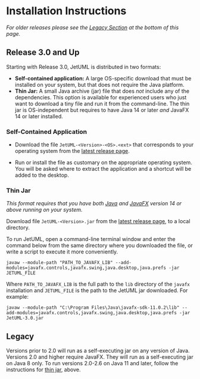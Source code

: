 # Installation Instructions

*For older releases please see the [Legacy Section](#legacy) at the bottom of this page.*

## Release 3.0 and Up

Starting with Release 3.0, JetUML is distributed in two formats:

* **Self-contained application:** A large OS-specific download that must be installed on your system, but that does not require the Java platform.
* **Thin Jar:** A small Java archive (jar) file that does _not_ include any of the dependencies. This option is available for experienced users who just want to download a tiny file and run it from the command-line. The thin jar is OS-independent but requires to have Java 14 or later *and* JavaFX 14 or later installed. 

### Self-Contained Application

* Download the file `JetUML-<Version>-<OS>.<ext>` that corresponds to your operating system from the [latest release page](https://github.com/prmr/JetUML/releases).

* Run or install the file as customary on the appropriate operating system. You will be asked where to extract the application and a shortcut will be added to the desktop. 

### Thin Jar

*This format requires that you have both [Java](https://openjdk.java.net/) and [JavaFX](https://openjfx.io/) version 14 or above running on your system.* 

Download file `JetUML-<Version>.jar` from the [latest release page](https://github.com/prmr/JetUML/releases), to a local directory. 

To run JetUML, open a command-line terminal window and enter the command below from the same directory where you downloaded the file, or write a script to execute it more conveniently.

```shell
javaw --module-path "PATH_TO_JAVAFX_LIB" --add-modules=javafx.controls,javafx.swing,java.desktop,java.prefs -jar JETUML_FILE
```

Where `PATH_TO_JAVAFX_LIB` is the full path to the `lib` directory of the `javafx` installation and `JETUML_FILE` is the path to the JetUML jar downloaded. For example:

```shell
javaw --module-path "C:\Program Files\Java\javafx-sdk-11.0.2\lib" --add-modules=javafx.controls,javafx.swing,java.desktop,java.prefs -jar JetUML-3.0.jar
```

## Legacy

Versions prior to 2.0 will run as a self-executing jar on any version of Java. Versions 2.0 and higher require JavaFX. They will run as a self-executing jar on Java 8 only. To run versions 2.0-2.6 on Java 11 and later, follow the instructions for [thin jar](#thin-jar), above.